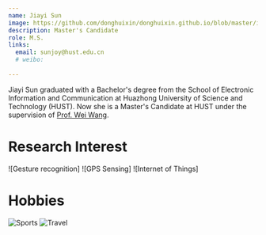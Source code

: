 ```yaml
---
name: Jiayi Sun
image: https://github.com/donghuixin/donghuixin.github.io/blob/master/images/JiayiMain.jpg?raw=true
description: Master's Candidate
role: M.S.
links:
  email: sunjoy@hust.edu.cn
  # weibo:
  
---
```

 Jiayi Sun graduated with a Bachelor's degree from the School of Electronic Information and Communication at Huazhong University of Science and Technology (HUST). Now she is a Master's Candidate at HUST under the supervision of [Prof. Wei Wang](https://eic.hust.edu.cn/professor/wangwei/index.html). 

Research Interest
======
![Gesture recognition]
![GPS Sensing]
![Internet of Things]

Hobbies
======
![Sports](https://github.com/donghuixin/donghuixin.github.io/blob/master/images/JiayiScholar.jpg?raw=true)
![Travel](https://github.com/donghuixin/donghuixin.github.io/blob/master/images/JiayiRussia.jpg?raw=true)